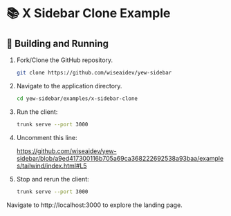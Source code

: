 # 📚 X Sidebar Clone Example

## 🚀 Building and Running

1. Fork/Clone the GitHub repository.

	```bash
	git clone https://github.com/wiseaidev/yew-sidebar
	```

1. Navigate to the application directory.

	```bash
	cd yew-sidebar/examples/x-sidebar-clone
	```

1. Run the client:

	```sh
	trunk serve --port 3000
	```
1. Uncomment this line:

	https://github.com/wiseaidev/yew-sidebar/blob/a9ed417300116b705a69ca368222692538a93baa/examples/tailwind/index.html#L5

1. Stop and rerun the client:

	```sh
	trunk serve --port 3000
	```

Navigate to http://localhost:3000 to explore the landing page.
